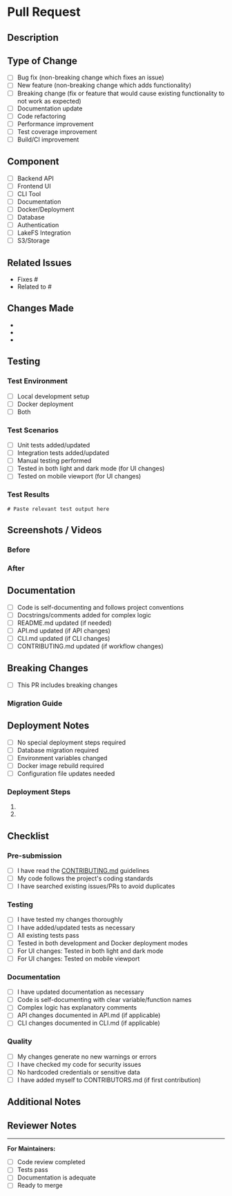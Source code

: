 # Pull Request

## Description

<!-- Provide a clear and concise description of your changes -->

## Type of Change

<!-- Mark the relevant option with an "x" -->

- [ ] Bug fix (non-breaking change which fixes an issue)
- [ ] New feature (non-breaking change which adds functionality)
- [ ] Breaking change (fix or feature that would cause existing functionality to not work as expected)
- [ ] Documentation update
- [ ] Code refactoring
- [ ] Performance improvement
- [ ] Test coverage improvement
- [ ] Build/CI improvement

## Component

<!-- Mark all that apply -->

- [ ] Backend API
- [ ] Frontend UI
- [ ] CLI Tool
- [ ] Documentation
- [ ] Docker/Deployment
- [ ] Database
- [ ] Authentication
- [ ] LakeFS Integration
- [ ] S3/Storage

## Related Issues

<!-- Link any related issues. Use "Fixes #issue_number" or "Closes #issue_number" for automatic closing -->

- Fixes #
- Related to #

## Changes Made

<!-- List the main changes made in this PR -->

-
-
-

## Testing

<!-- Describe the tests you ran and how to reproduce them -->

### Test Environment
- [ ] Local development setup
- [ ] Docker deployment
- [ ] Both

### Test Scenarios
<!-- Describe what you tested -->

- [ ] Unit tests added/updated
- [ ] Integration tests added/updated
- [ ] Manual testing performed
- [ ] Tested in both light and dark mode (for UI changes)
- [ ] Tested on mobile viewport (for UI changes)

### Test Results
<!-- Paste test output or describe test results -->

```
# Paste relevant test output here
```

## Screenshots / Videos

<!-- If applicable, add screenshots or videos to demonstrate changes -->

### Before
<!-- Screenshots of the old behavior -->

### After
<!-- Screenshots of the new behavior -->

## Documentation

- [ ] Code is self-documenting and follows project conventions
- [ ] Docstrings/comments added for complex logic
- [ ] README.md updated (if needed)
- [ ] API.md updated (if API changes)
- [ ] CLI.md updated (if CLI changes)
- [ ] CONTRIBUTING.md updated (if workflow changes)

## Breaking Changes

<!-- If this PR introduces breaking changes, describe them and the migration path -->

- [ ] This PR includes breaking changes

### Migration Guide
<!-- Provide instructions for users to migrate from the old behavior to the new -->

## Deployment Notes

<!-- Any special deployment steps or configuration changes needed? -->

- [ ] No special deployment steps required
- [ ] Database migration required
- [ ] Environment variables changed
- [ ] Docker image rebuild required
- [ ] Configuration file updates needed

### Deployment Steps
<!-- If special steps are required, list them here -->

1.
2.

## Checklist

<!-- Final checks before submission -->

### Pre-submission
- [ ] I have read the [CONTRIBUTING.md](../CONTRIBUTING.md) guidelines
- [ ] My code follows the project's coding standards
- [ ] I have searched existing issues/PRs to avoid duplicates

### Testing
- [ ] I have tested my changes thoroughly
- [ ] I have added/updated tests as necessary
- [ ] All existing tests pass
- [ ] Tested in both development and Docker deployment modes
- [ ] For UI changes: Tested in both light and dark mode
- [ ] For UI changes: Tested on mobile viewport

### Documentation
- [ ] I have updated documentation as necessary
- [ ] Code is self-documenting with clear variable/function names
- [ ] Complex logic has explanatory comments
- [ ] API changes documented in API.md (if applicable)
- [ ] CLI changes documented in CLI.md (if applicable)

### Quality
- [ ] My changes generate no new warnings or errors
- [ ] I have checked my code for security issues
- [ ] No hardcoded credentials or sensitive data
- [ ] I have added myself to CONTRIBUTORS.md (if first contribution)

## Additional Notes

<!-- Any additional information reviewers should know -->

## Reviewer Notes

<!-- Optional: Specific areas you'd like reviewers to focus on -->

---

**For Maintainers:**

- [ ] Code review completed
- [ ] Tests pass
- [ ] Documentation is adequate
- [ ] Ready to merge
